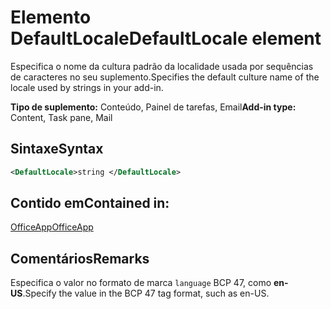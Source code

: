 # <a name="defaultlocale-element"></a><span data-ttu-id="14ea1-101">Elemento DefaultLocale</span><span class="sxs-lookup"><span data-stu-id="14ea1-101">DefaultLocale element</span></span>

<span data-ttu-id="14ea1-102">Especifica o nome da cultura padrão da localidade usada por sequências de caracteres no seu suplemento.</span><span class="sxs-lookup"><span data-stu-id="14ea1-102">Specifies the default culture name of the locale used by strings in your add-in.</span></span>

<span data-ttu-id="14ea1-103">**Tipo de suplemento:** Conteúdo, Painel de tarefas, Email</span><span class="sxs-lookup"><span data-stu-id="14ea1-103">**Add-in type:** Content, Task pane, Mail</span></span>

## <a name="syntax"></a><span data-ttu-id="14ea1-104">Sintaxe</span><span class="sxs-lookup"><span data-stu-id="14ea1-104">Syntax</span></span>

```XML
<DefaultLocale>string </DefaultLocale>
```

## <a name="contained-in"></a><span data-ttu-id="14ea1-105">Contido em</span><span class="sxs-lookup"><span data-stu-id="14ea1-105">Contained in:</span></span>

[<span data-ttu-id="14ea1-106">OfficeApp</span><span class="sxs-lookup"><span data-stu-id="14ea1-106">OfficeApp</span></span>](officeapp.md)

## <a name="remarks"></a><span data-ttu-id="14ea1-107">Comentários</span><span class="sxs-lookup"><span data-stu-id="14ea1-107">Remarks</span></span>

<span data-ttu-id="14ea1-108">Especifica o valor no formato de marca  `language` BCP 47, como **en-US**.</span><span class="sxs-lookup"><span data-stu-id="14ea1-108">Specify the value in the BCP 47   tag format, such as en-US.</span></span>


